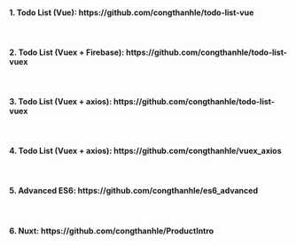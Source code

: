 <h4>1. Todo List (Vue): https://github.com/congthanhle/todo-list-vue</h4><br/>
<h4>2. Todo List (Vuex + Firebase): https://github.com/congthanhle/todo-list-vuex</h4><br/>
<h4>3. Todo List (Vuex + axios): https://github.com/congthanhle/todo-list-vuex</h4><br/>
<h4>4. Todo List (Vuex + axios): https://github.com/congthanhle/vuex_axios</h4><br/>
<h4>5. Advanced ES6: https://github.com/congthanhle/es6_advanced</h4><br/>
<h4>6. Nuxt: https://github.com/congthanhle/ProductIntro</h4><br/>



